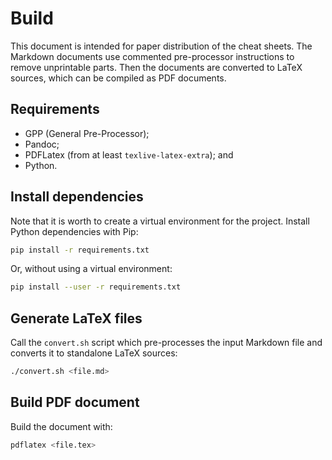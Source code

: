 # Build

This document is intended for paper distribution of the cheat sheets.
The Markdown documents use commented pre-processor instructions to remove unprintable parts.
Then the documents are converted to LaTeX sources, which can be compiled as PDF documents.

## Requirements

- GPP (General Pre-Processor);
- Pandoc;
- PDFLatex (from at least `texlive-latex-extra`); and
- Python.

## Install dependencies

Note that it is worth to create a virtual environment for the project.
Install Python dependencies with Pip:

```sh
pip install -r requirements.txt
```

Or, without using a virtual environment:

```sh
pip install --user -r requirements.txt
```

## Generate LaTeX files

Call the `convert.sh` script which pre-processes the input Markdown file and converts it to standalone LaTeX sources:

```sh
./convert.sh <file.md>
```

## Build PDF document

Build the document with:

```sh
pdflatex <file.tex>
```
